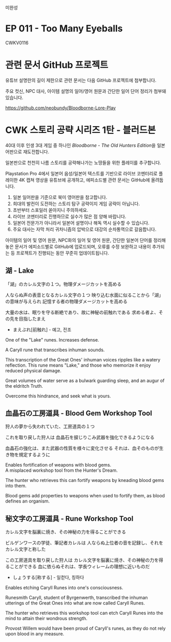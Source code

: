 미완성

# EP 011 - Too Many Eyeballs

CWKV0116

# 관련 문서 GitHub 프로젝트

유튜브 설명란의 길이 제한으로 관련 문서는 다음 GitHub 프로젝트에 첨부합니다.

주요 컷신, NPC 대사, 아이템 설명의 일어/영어 원문과 간단한 일어 단어 정리가 첨부돼 있습니다.

https://github.com/neobundy/Bloodborne-Lore-Play

# CWK 스토리 공략 시리즈 1탄 - 블러드본

40대 이후 인생 3대 게임 중 하나인 *Bloodborne - The Old Hunters Edition*을 일본어판으로 재도전합니다.

일본판으로 천천히 나름 스토리를 공략해나가는 노땅들을 위한 플레이를 추구합니다.

Playstation Pro 4에서 일본어 음성/일본어 텍스트를 기반으로 라이브 코멘터리로 플레이한 4K 캡쳐 영상을 유튜브에 공개하고, 에피소드별 관련 문서는 GitHub에 올려둡니다.

1. 일본 일어판을 기준으로 북미 영어판을 참고합니다.
2. 희대의 발컨이 도전하는 스토리 탐구 공략이지 게임 공략이 아닙니다.
3. 초반부터 스포일러 쏟아지니 주의하세요.
4. 라이브 코멘터리로 진행하므로 실수가 많은 점 양해 바랍니다.
5. 일본어 전문가가 아니라서 일본어 설명이나 해독 역시 실수할 수 있습니다.
6. 주요 대사는 자막 처리 귀차니즘의 압박으로 대강의 순차통역으로 갈음합니다.

아이템의 일어 및 영어 원문, NPC화의 일어 및 영어 원문, 간단한 일본어 단어를 정리해 놓은 문서가 에피소드별로 GitHub에 업로드되며, 오류를 수정 보완하고 내용이 추가되는 등 프로젝트가 진행되는 동안 꾸준히 업데이트됩니다.

## 湖 - Lake 

「湖」のカレル文字の１つ。物理ダメージカットを高める

人ならぬ声の表音となるカレル文字の１つ
映り込む水面に似ることから「湖」の意味が与えられ
記憶する者の物理ダメージカットを高める

大量の水は、眠りを守る断絶であり、故に神秘の前触れである
求める者よ、その先を目指したまえ

* まえぶれ[前触れ] - 예고, 전조

One of the "Lake" runes. Increases defense. 

A Caryll rune that transcribes inhuman sounds.

This transcription of the Great Ones' inhuman voices ripples
like a watery reflection. This rune means "Lake," and those
who memorize it enjoy reduced physical damage.

Great volumes of water serve as a bulwark guarding sleep,
and an augur of the eldritch Truth.

Overcome this hindrance, and seek what is yours.    

## 血晶石の工房道具 - Blood Gem Workshop Tool

狩人の夢から失われていた、工房道具の１つ

これを取り戻した狩人は
血晶石を捩じりこみ武器を強化できるようになる

血晶石の強化は、また武器の性質を様々に変化させる
それは、血そのものが生き物を規定するように

Enables fortification of weapons with blood gems.   
A misplaced workshop tool from the Hunter's Dream.

The hunter who retrieves this can fortify weapons by
kneading blood gems into them.

Blood gems add properties to weapons when used to
fortify them, as blood defines an organism. 


## 秘文字の工房道具 - Rune Workshop Tool

カレル文字を脳裏に焼き、その神秘の力を得ることができる

ビルゲンワースの学徒、筆記者カレルは
人ならぬ上位者の音を記録し、それをカレル文字と称した

この工房道具を取り戻した狩人は
カレル文字を脳裏に焼き、その神秘の力を得ることができる
血に依らぬそれは、学長ウィレームの理想に近いものだ

* しょうする[称する] - 일컫다, 칭하다

Enables etching Caryll Runes into one's consciousness.  

Runesmith Caryll, student of Byrgenwerth,
transcribed the inhuman utterings of the Great Ones
into what are now called Caryll Runes.

The hunter who retrieves this workshop tool can etch
Caryll Runes into the mind to attain their wondrous
strength.

Provost Willem would have been proud of Caryll's runes,
as they do not rely upon blood in any measure.  

